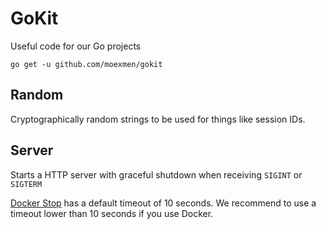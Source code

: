 # GoKit
Useful code for our Go projects

`go get -u github.com/moexmen/gokit`

## Random
Cryptographically random strings to be used for things like session IDs.

## Server
Starts a HTTP server with graceful shutdown when receiving `SIGINT` or `SIGTERM`

[Docker Stop](https://docs.docker.com/compose/reference/stop/) has a default timeout of 10 seconds. We recommend to use a timeout lower than 10 seconds if you use Docker.

